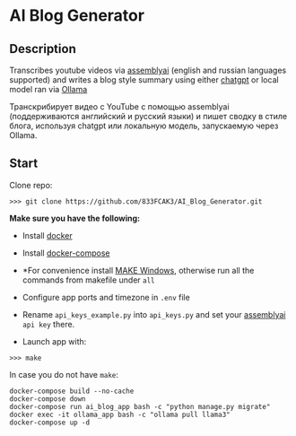 # AI Blog Generator

## Description
Transcribes youtube videos via [assemblyai](https://www.assemblyai.com) (english and russian languages supported) and writes a blog style summary using either [chatgpt](https://chat.openai.com/) or local model ran via [Ollama](https://ollama.com/download)

Транскрибирует видео с YouTube с помощью assemblyai (поддерживаются английский и русский языки) и пишет сводку в стиле блога, используя chatgpt или локальную модель, запускаемую через Ollama.

## Start
Clone repo: 
```
>>> git clone https://github.com/833FCAK3/AI_Blog_Generator.git
```
**Make sure you have the following:**
- Install [docker](https://docs.docker.com/engine/install/)
- Install [docker-compose](https://docs.docker.com/compose/install/)
- *For convenience install [MAKE Windows](http://gnuwin32.sourceforge.net/packages/make.htm), otherwise run all the commands from makefile under ```all```

- Configure app ports and timezone in ```.env``` file
- Rename ```api_keys_example.py``` into ```api_keys.py``` and set your [assemblyai](https://www.assemblyai.com) ```api key``` there.
- Launch app with: 
````
>>> make
````
In case you do not have ```make```:
```
docker-compose build --no-cache
docker-compose down
docker-compose run ai_blog_app bash -c "python manage.py migrate"
docker exec -it ollama_app bash -c "ollama pull llama3" 
docker-compose up -d 
```

